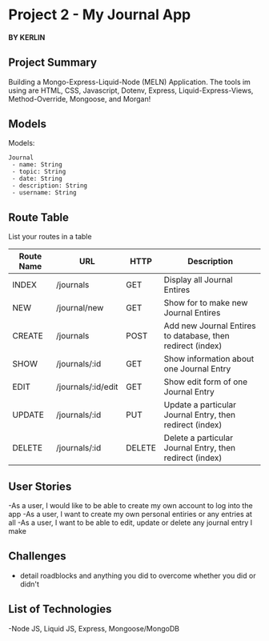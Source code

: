 # Project 2 - My Journal App
#### BY KERLIN

## Project Summary

Building a Mongo-Express-Liquid-Node (MELN) Application. The tools im using are HTML, CSS, Javascript, Dotenv, Express, Liquid-Express-Views, Method-Override, Mongoose, and Morgan!

## Models

Models:
```
Journal
 - name: String
 - topic: String
 - date: String
 - description: String
 - username: String
```

## Route Table

List your routes in a table

| Route Name | URL | HTTP | Description |
|-----------|------|-------|-------------|
| INDEX | /journals | GET | Display all Journal Entires
| NEW | /journal/new | GET | Show for to make new Journal Entires
| CREATE | /journals | POST | Add new Journal Entires to database, then redirect (index)
| SHOW | /journals/:id | GET | Show information about one Journal Entry
| EDIT | /journals/:id/edit | GET | Show edit form of one Journal Entry
| UPDATE | /journals/:id | PUT | Update a particular Journal Entry, then redirect (index)
| DELETE | /journals/:id | DELETE | Delete a particular Journal Entry, then redirect (index)

## User Stories
-As a user, I would like to be able to create my own account to log into the app
-As a user, I want to create my own personal entiries or any entries at all
-As a user, I want to be able to edit, update or delete any journal entry I make

## Challenges

- detail roadblocks and anything you did to overcome whether you did or didn't

## List of Technologies

-Node JS, Liquid JS, Express, Mongoose/MongoDB